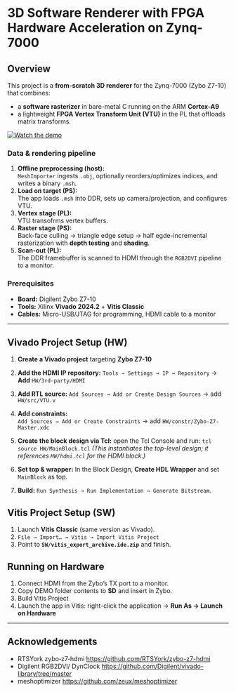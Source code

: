 # 3D Software Renderer with FPGA Hardware Acceleration on Zynq-7000

## Overview

This project is a **from-scratch 3D renderer** for the Zynq-7000 (Zybo Z7-10) that combines:
- a **software rasterizer** in bare-metal C running on the ARM **Cortex-A9**
- a lightweight **FPGA Vertex Transform Unit (VTU)** in the PL that offloads matrix transforms.

[![Watch the demo](https://img.youtube.com/vi/xsQ5klnrDiM?si=pu4Sd3zznvZ_XwqU/hqdefault.jpg)](https://youtu.be/xsQ5klnrDiM?si=pu4Sd3zznvZ_XwqU "Watch the demo on YouTube")


### Data & rendering pipeline
1. **Offline preprocessing (host):**  
   `MeshImporter` ingests `.obj`, optionally reorders/optimizes indices, and writes a binary `.msh`.
2. **Load on target (PS):**  
   The app loads `.msh` into DDR, sets up camera/projection, and configures VTU.
3. **Vertex stage (PL):**  
   VTU transofrms vertex buffers.
4. **Raster stage (PS):**  
   Back-face culling → triangle edge setup → half egde-incremental rasterization with **depth testing** and **shading**.
5. **Scan-out (PL):**  
   The DDR framebuffer is scanned to HDMI through the `RGB2DVI` pipeline to a monitor.

### Prerequisites
- **Board:** Digilent Zybo Z7-10  
- **Tools:** Xilinx **Vivado 2024.2** + **Vitis Classic**
- **Cables:** Micro-USB/JTAG for programming, HDMI cable to a monitor  
---

## Vivado Project Setup (HW)

1. **Create a Vivado project** targeting **Zybo Z7-10**
2. **Add the HDMI IP repository:**
`Tools → Settings → IP → Repository` → **Add** `HW/3rd-party/HDMI`
3. **Add RTL source:**
   `Add Sources → Add or Create Design Sources` → add `HW/src/VTU.v`
4. **Add constraints:**  
   `Add Sources → Add or Create Constraints` → add `HW/constr/Zybo-Z7-Master.xdc`
5. **Create the block design via Tcl:** open the Tcl Console and run:
```tcl source HW/MainBlock.tcl```
*(This instantiates the top-level design; it references `HW/hdmi.tcl` for the HDMI block.)*

6. **Set top & wrapper:** In the Block Design, **Create HDL Wrapper** and set `MainBlock` as top.
7. **Build:** `Run Synthesis → Run Implementation → Generate Bitstream`.


## Vitis Project Setup (SW)
1. Launch **Vitis Classic** (same version as Vivado).
2. `File → Import… → Vitis → Import Vitis Project`
3. Point to **`SW/vitis_export_archive.ide.zip`** and finish.

## Running on Hardware
1. Connect HDMI from the Zybo’s TX port to a monitor.
2. Copy DEMO folder contents to **SD** and insert in Zybo.
2. Build Vitis Project
3. Launch the app in Vitis: right-click the application → **Run As → Launch on Hardware**


---

## Acknowledgements
- RTSYork zybo‑z7‑hdmi https://github.com/RTSYork/zybo-z7-hdmi
- Digilent RGB2DVI/ DynClock https://github.com/Digilent/vivado-library/tree/master
- meshoptimizer https://github.com/zeux/meshoptimizer
